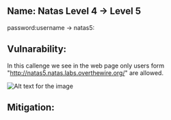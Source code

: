 ## Name: Natas Level 4 → Level 5

password:username ->
natas5:

## Vulnarability: 

In this callenge we see in the web page only users form "http://natas5.natas.labs.overthewire.org/" are allowed.

![Alt text for the image](Screenshot_2025-05-26_16-56-49.png)

## Mitigation: 

